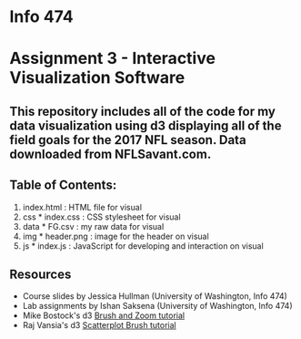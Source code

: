 # Info 474
# Assignment 3 - Interactive Visualization Software

## This repository includes all of the code for my data visualization using d3 displaying all of the field goals for the 2017 NFL season. Data downloaded from NFLSavant.com.

## Table of Contents:
  1. index.html : HTML file for visual
  2. css
    * index.css : CSS stylesheet for visual
  3. data
    * FG.csv : my raw data for visual
  4. img
    * header.png : image for the header on visual
  5. js
    * index.js : JavaScript for developing and interaction on visual

## Resources
* Course slides by Jessica Hullman (University of Washington, Info 474)
* Lab assignments by Ishan Saksena (University of Washington, Info 474)
* Mike Bostock's d3 [Brush and Zoom tutorial](https://bl.ocks.org/mbostock/34f08d5e11952a80609169b7917d4172)
* Raj Vansia's d3 [Scatterplot Brush tutorial](https://gist.github.com/rajvansia/ce6903fad978d20773c41ee34bf6735c#file-scatterbrush-png)




